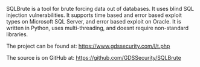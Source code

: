 SQLBrute is a tool for brute forcing data out of databases.  It uses blind SQL injection vulnerabilities. It supports time based and error based exploit types on Microsoft SQL Server, and error based exploit on Oracle. It is written in Python, uses multi-threading, and doesnt require non-standard libraries.

The project can be found at: https://www.gdssecurity.com/l/t.php

The source is on GitHub at: https://github.com/GDSSecurity/SQLBrute



